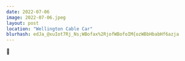 ```yaml
---
date: 2022-07-06
image: 2022-07-06.jpeg
layout: post
location: "Wellington Cable Car"
blurhash: edJa_@xuIot7Rj_Ns;WBofax%2RjofWBofoIM{ozWBbHbabHf6azja
---
```


🚃
